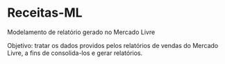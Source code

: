 # Receitas-ML
Modelamento de relatório gerado no Mercado Livre

Objetivo: tratar os dados providos pelos relatórios de vendas do Mercado Livre, a fins de consolida-los e gerar relatórios.
